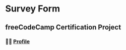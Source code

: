 # Survey Form

## freeCodeCamp Certification Project

### 👨‍💻 [Profile](https://www.freecodecamp.org/JaMoLpE88)
